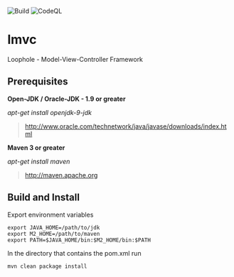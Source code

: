 ![Build](https://github.com/bastillion-io/lmvc/actions/workflows/github-build.yml/badge.svg)
![CodeQL](https://github.com/bastillion-io/lmvc/actions/workflows/codeql-analysis.yml/badge.svg)
# lmvc
Loophole - Model-View-Controller Framework

Prerequisites
-------------
**Open-JDK / Oracle-JDK - 1.9 or greater**

*apt-get install openjdk-9-jdk*

> http://www.oracle.com/technetwork/java/javase/downloads/index.html

**Maven 3 or greater**

*apt-get install maven*

> http://maven.apache.org 

Build and Install
------
Export environment variables

    export JAVA_HOME=/path/to/jdk
    export M2_HOME=/path/to/maven
    export PATH=$JAVA_HOME/bin:$M2_HOME/bin:$PATH

In the directory that contains the pom.xml run

    mvn clean package install


